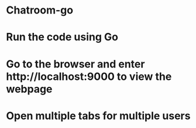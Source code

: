 # Chatroom-go

# Run the code using Go
# Go to the browser and enter http://localhost:9000 to view the webpage
# Open multiple tabs for multiple users

